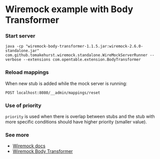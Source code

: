 # Wiremock example with Body Transformer

### Start server

```
java -cp "wiremock-body-transformer-1.1.5.jar:wiremock-2.6.0-standalone.jar" com.github.tomakehurst.wiremock.standalone.WireMockServerRunner --verbose --extensions com.opentable.extension.BodyTransformer
```

### Reload mappings

When new stub is added while the mock server is running:

```
POST localhost:8080/__admin/mappings/reset
```

### Use of priority

`priority` is used when there is overlap between stubs and the stub with more specific conditions should have higher priority (smaller value).

### See more

- [Wiremock docs](https://wiremock.org/docs/getting-started/)
- [Wiremock Body Transformer](https://github.com/opentable/wiremock-body-transformer)
